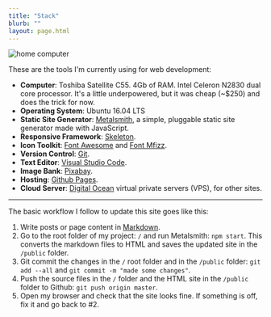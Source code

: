 ```yaml
---
title: "Stack"
blurb: ""
layout: page.html
---
```


<img src="../img/ubuntu2.jpg" class="profile-md" alt="home computer">

These are the tools I'm currently using for web development:

- **Computer**: Toshiba Satellite C55. 4Gb of RAM. Intel Celeron N2830 dual core processor.  It's a little underpowered, but it was cheap (~$250) and does the trick for now. 
- **Operating System**: Ubuntu 16.04 LTS
- **Static Site Generator**: [Metalsmith](https://metalsmith.io), a simple, pluggable static site generator made with JavaScript.
- **Responsive Framework**: [Skeleton](http://getskeleton.com).
- **Icon Toolkit**: [Font Awesome](http://fontawesome.io) and [Font Mfizz](http://fizzed.com/oss/font-mfizz).
- **Version Control**: [Git](https://git-scm.com).
- **Text Editor**: [Visual Studio Code](https://code.visualstudio.com/).
- **Image Bank**: [Pixabay](http://pixabay.com).
- **Hosting**: [Github Pages](https://pages.github.com/).
- **Cloud Server**: [Digital Ocean](http://digitalocean) virtual private servers (VPS), for other sites.

-------

The basic workflow I follow to update this site goes like this:

1. Write posts or page content in [Markdown](https://daringfireball.net/projects/markdown/).
2. Go to the root folder of my project: `/` and run Metalsmith: `npm start`. This converts the markdown files to HTML and saves the updated site in the `/public` folder.
3. Git commit the changes in the `/` root folder and in the `/public` folder: `git add --all` and `git commit -m "made some changes"`.
4. Push the source files in the `/` folder and the HTML site in the `/public` folder to Github: `git push origin master`.
5. Open my browser and check that the site looks fine. If something is off, fix it and go back to #2.
